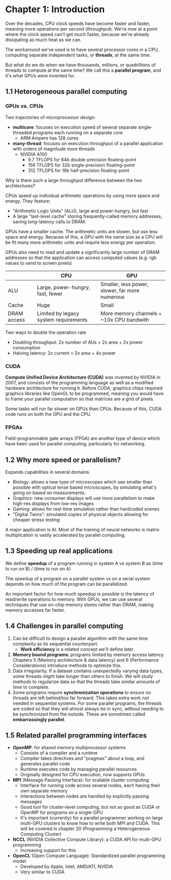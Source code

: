 # Chapter 1: Introduction
Over the decades, CPU clock speeds have become faster and faster, meaning more operations per second (throughput). We're now at a point where the clock speed can't get much faster, because we're already dissipating as much heat as we can.

The workaround we've used is to have several processor cores in a CPU, computing separate independent tasks, or **threads**, at the same time.

But what do we do when we have thousands, millions, or quadrillions of threads to compute at the same time? We call this a **parallel program**, and it's what GPUs were invented for.

## 1.1 Heterogeneous parallel computing

### GPUs vs. CPUs
Two trajectories of microprocessor design:
- **multicore**: focuses on execution speed of several separate single-threaded programs each running on a separate core
    - ARM Ampere has 128 cores
- **many-thread**: focuses on execution throughput of a parallel application with orders of magnitude more threads
    - NVIDIA A100
        - 9.7 TFLOPS for 64b double-precision floating-point
        - 156 TFLOPS for 32b single-precision floating-point
        - 312 TFLOPS for 16b half-precision floating-point

Why is there such a large throughput difference between the two architectures?

CPUs speed up individual arithmetic operations by using more space and energy. They feature:
- "Arithmetic Logic Units" (ALU), large and power-hungry, but fast
- A large "last-level cache" storing frequently-called memory addresses, saving long-latency calls to DRAM.

GPUs have a smaller cache. The arithmetic units are slower, but use less space and energy. Because of this, a GPU with the same size as a CPU will be fit many more arithmetic units and require less energy per operation.

GPUs also need to read and update a significantly large number of DRAM addresses so that the application can access computed values (e.g. rgb values to send to screen pixels)

|             | CPU                           | GPU                           |
|-------------|-------------------------------|-------------------------------|
| ALU         | Large, power-hungry, fast, fewer | Smaller, less power, slower, far more numerous |
| Cache       | Huge                          | Small                         |
| DRAM access | Limited by legacy system requirements | More memory channels = ~10x CPU bandwith     |

Two ways to double the operation rate
- Doubling throughput: 2x number of AUs = 2x area + 2x power consumption
- Halving latency: 2x current = 2x area + 4x power

### CUDA
**Compute Unified Device Architecture (CUDA)** was invented by NVIDIA in 2007, and consists of the programming language as well as a modified hardware architecture for running it. Before CUDA, graphics chips required graphics libraries like OpenGL to be programmed, meaning you would have to frame your parallel computation so that matrices are a grid of pixels.

Some tasks will run far slower on GPUs than CPUs. Because of this, CUDA code runs on both the GPU and the CPU.

### FPGAs
Field-programmable gate arrays (FPGA) are another type of device which have been used for parallel computing, particularly for networking.


## 1.2 Why more speed or parallelism?
Expands capabilities in several domains.
- Biology: allows a new type of microscopes which see smaller than possible with optical lense based microscopes, by simulating what's going on based on measurements.
- Graphics: new consumer displays will use more parallelism to make high-res displays from low-res images
- Gaming: allows for real-time simulation rather than hardcoded scenes
- "Digital Twins": simulated copies of physical objects allowing for cheaper stress testing

A major application is AI. Most of the training of neural networks is matrix multiplication is vastly accelerated by parallel computing.


## 1.3 Speeding up real applications
We define **speedup** of a program running in system A vs system B as (time to run on B) / (time to run on A)

The speedup of a program on a parallel system vs on a serial system depends on how much of the program can be parallelized.

An important factor for how much speedup is possible is the latency of read/write operations to memory. With GPUs, we can use several techniques that use on-chip memory stores rather than DRAM, making memory accesses far faster.


## 1.4 Challenges in parallel computing
1. Can be difficult to design a parallel algorithm with the same time complexity as its sequential counterpart.
    - **Work efficiency** is a related concept we'll define later
2. **Memory bound programs**: programs limited by memory access latency. Chapters 5 (Memory architecture & data latency) and 6 (Performance Considerations) introduce methods to optimize this.
3. Data irregularity. If a dataset contains unexpectedly varying data types, some threads might take longer than others to finish. We will study methods to regularize data so that the threads take similar amounts of time to complete.
4. Some programs require **synchronization operations** to ensure no threads are left behind/too far forward. This takes extra work not needed in sequential systems. For some parallel programs, the threads are coded so that they will almost always be in sync, without needing to be synchronized from the outside. These are sometimes called **embarrassingly parallel**.


## 1.5 Related parallel programming interfaces
- **OpenMP**: for shared memory multiprocessor systems
    - Consists of a compiler and a runtime
    - Compiler takes directives and "pragmas" about a loop, and generates parallel code
    - Runtime executes code by managing parallel resources
    - Originally designed for CPU execution, now supports GPUs
- **MPI** (Message Passing Interface): for scalable cluster computing
    - Interface for running code across several nodes, each having their own separate memory
    - Interactions between nodes are handled by explicitly passing messages
    - Good tool for cluster-level computing, but not as good as CUDA or OpenMP for programs on a single-GPU
    - It's important (currently) for a parallel programmer working on large multi-GPU clusters to know how to write both MPI and CUDA. This will be covered in chapter 20 (Programming a Heterogeneous Computing Cluster)
- **NCCL** (NVIDIA Collective Compute Library): a CUDA API for multi-GPU programming
    - Increasing support for this
- **OpenCL** (Open Compute Language): Standardized parallel programming model
    - Developed by Apple, Intel, AMD/ATI, NVIDIA
    - Very similar to CUDA
